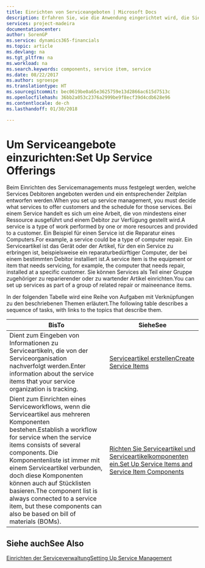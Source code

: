 ```yaml
---
title: Einrichten von Serviceangeboten | Microsoft Docs
description: Erfahren Sie, wie die Anwendung eingerichtet wird, die Sie Ihren Debitoren anbieten.
services: project-madeira
documentationcenter: 
author: SorenGP
ms.service: dynamics365-financials
ms.topic: article
ms.devlang: na
ms.tgt_pltfrm: na
ms.workload: na
ms.search.keywords: components, service item, service
ms.date: 08/22/2017
ms.author: sgroespe
ms.translationtype: HT
ms.sourcegitcommit: bec0619be0a65e3625759e13d2866ac615d7513c
ms.openlocfilehash: 36bb2a053c2376a2999be9f8ecf39d4cdb628e96
ms.contentlocale: de-ch
ms.lasthandoff: 01/30/2018

---
```


# <a name="set-up-service-offerings"></a><span data-ttu-id="b47ad-103">Um Serviceangebote einzurichten:</span><span class="sxs-lookup"><span data-stu-id="b47ad-103">Set Up Service Offerings</span></span>
<span data-ttu-id="b47ad-104">Beim Einrichten des Servicemanagements muss festgelegt werden, welche Services Debitoren angeboten werden und ein entsprechender Zeitplan entworfen werden.</span><span class="sxs-lookup"><span data-stu-id="b47ad-104">When you set up service management, you must decide what services to offer customers and the schedule for those services.</span></span> <span data-ttu-id="b47ad-105">Bei einem Service handelt es sich um eine Arbeit, die von mindestens einer Ressource ausgeführt und einem Debitor zur Verfügung gestellt wird.</span><span class="sxs-lookup"><span data-stu-id="b47ad-105">A service is a type of work performed by one or more resources and provided to a customer.</span></span> <span data-ttu-id="b47ad-106">Ein Beispiel für einen Service ist die Reparatur eines Computers.</span><span class="sxs-lookup"><span data-stu-id="b47ad-106">For example, a service could be a type of computer repair.</span></span> <span data-ttu-id="b47ad-107">Ein Serviceartikel ist das Gerät oder der Artikel, für den ein Service zu erbringen ist, beispielsweise ein reparaturbedürftiger Computer, der bei einem bestimmten Debitor installiert ist.</span><span class="sxs-lookup"><span data-stu-id="b47ad-107">A service item is the equipment or item that needs servicing, for example, the computer that needs repair, installed at a specific customer.</span></span> <span data-ttu-id="b47ad-108">Sie können Services als Teil einer Gruppe zugehöriger zu reparierender oder zu wartender Artikel einrichten.</span><span class="sxs-lookup"><span data-stu-id="b47ad-108">You can set up services as part of a group of related repair or maineenance items.</span></span>  
  
<span data-ttu-id="b47ad-109">In der folgenden Tabelle wird eine Reihe von Aufgaben mit Verknüpfungen zu den beschriebenen Themen erläutert.</span><span class="sxs-lookup"><span data-stu-id="b47ad-109">The following table describes a sequence of tasks, with links to the topics that describe them.</span></span>  
  
|<span data-ttu-id="b47ad-110">**Bis**</span><span class="sxs-lookup"><span data-stu-id="b47ad-110">**To**</span></span>|<span data-ttu-id="b47ad-111">**Siehe**</span><span class="sxs-lookup"><span data-stu-id="b47ad-111">**See**</span></span>|  
|------------|-------------|  
|<span data-ttu-id="b47ad-112">Dient zum Eingeben von Informationen zu Serviceartikeln, die von der Serviceorganisation nachverfolgt werden.</span><span class="sxs-lookup"><span data-stu-id="b47ad-112">Enter information about the service items that your service organization is tracking.</span></span>|[<span data-ttu-id="b47ad-113">Serviceartikel erstellen</span><span class="sxs-lookup"><span data-stu-id="b47ad-113">Create Service Items</span></span>](service-how-to-create-service-items.md)|  
|<span data-ttu-id="b47ad-114">Dient zum Einrichten eines Serviceworkflows, wenn die Serviceartikel aus mehreren Komponenten bestehen.</span><span class="sxs-lookup"><span data-stu-id="b47ad-114">Establish a workflow for service when the service items consists of several components.</span></span> <span data-ttu-id="b47ad-115">Die Komponentenliste ist immer mit einem Serviceartikel verbunden, doch diese Komponenten können auch auf Stücklisten basieren.</span><span class="sxs-lookup"><span data-stu-id="b47ad-115">The component list is always connected to a service item, but these components can also be based on bill of materials (BOMs).</span></span>|[<span data-ttu-id="b47ad-116">Richten Sie Serviceartikel und Serviceartikelkomponenten ein.</span><span class="sxs-lookup"><span data-stu-id="b47ad-116">Set Up Service Items and Service Item Components</span></span>](service-how-setup-service-items.md)|  
  
## <a name="see-also"></a><span data-ttu-id="b47ad-117">Siehe auch</span><span class="sxs-lookup"><span data-stu-id="b47ad-117">See Also</span></span>  
[<span data-ttu-id="b47ad-118">Einrichten der Serviceverwaltung</span><span class="sxs-lookup"><span data-stu-id="b47ad-118">Setting Up Service Management</span></span>](service-setup-service.md)   

